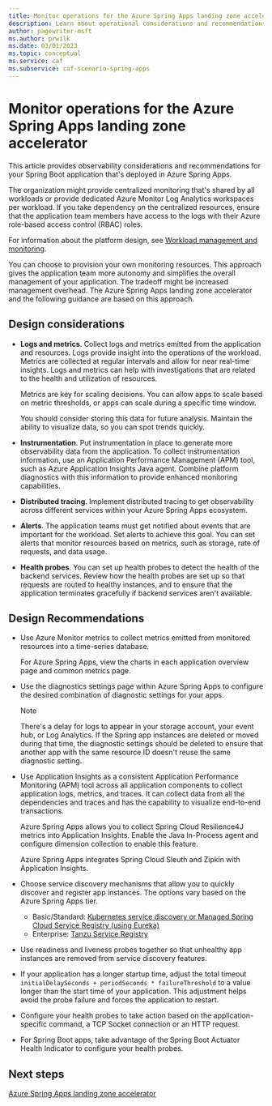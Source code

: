 ```yaml
---
title: Monitor operations for the Azure Spring Apps landing zone accelerator
description: Learn about operational considerations and recommendations for a Spring Boot workload.
author: pagewriter-msft
ms.author: prwilk
ms.date: 03/01/2023
ms.topic: conceptual
ms.service: caf
ms.subservice: caf-scenario-spring-apps
---
```


# Monitor operations for the Azure Spring Apps landing zone accelerator

This article provides observability considerations and recommendations for your Spring Boot application that's deployed in Azure Spring Apps.

The organization might provide centralized monitoring that's shared by all workloads or provide dedicated Azure Monitor Log Analytics workspaces per workload. If you take dependency on the centralized resources, ensure that the application team members have access to the logs with their Azure role-based access control (RBAC) roles.

For information about the platform design, see [Workload management and monitoring](/azure/cloud-adoption-framework/ready/landing-zone/design-area/management-workloads).

You can choose to provision your own monitoring resources. This approach gives the application team more autonomy and simplifies the overall management of your application. The tradeoff might be increased management overhead. The Azure Spring Apps landing zone accelerator and the following guidance are based on this approach.

## Design considerations

- **Logs and metrics**. Collect logs and metrics emitted from the application and resources. Logs provide insight into the operations of the workload. Metrics are collected at regular intervals and allow for near real-time insights. Logs and metrics can help with investigations that are related to the health and utilization of resources.

    Metrics are key for scaling decisions. You can allow apps to scale based on metric thresholds, or apps can scale during a specific time window.

    You should consider storing this data for future analysis. Maintain the ability to visualize data, so you can spot trends quickly.

- **Instrumentation**. Put instrumentation in place to generate more observability data from the application. To collect instrumentation information, use an Application Performance Management (APM) tool, such as Azure Application Insights Java agent. Combine platform diagnostics with this information to provide enhanced monitoring capabilities.

- **Distributed tracing**. Implement distributed tracing to get  observability across different services within your Azure Spring Apps ecosystem.

- **Alerts**. The application teams must get notified about events that are important for the workload. Set alerts to achieve this goal. You can set alerts that monitor resources based on metrics, such as storage, rate of requests, and data usage.

- **Health probes**. You can set up health probes to detect the health of the backend services. Review how the health probes are set up so that requests are routed to healthy instances, and to ensure that the application terminates gracefully if backend services aren't available.

## Design Recommendations

- Use Azure Monitor metrics to collect metrics emitted from monitored resources into a time-series database.

    For Azure Spring Apps, view the charts in each application overview page and common metrics page.

- Use the diagnostics settings page within Azure Spring Apps to configure the desired combination of diagnostic settings for your apps.

    > [!NOTE]
    > There's a delay for logs to appear in your storage account, your event hub, or Log Analytics. If the Spring app instances are deleted or moved during that time, the diagnostic settings should be deleted to ensure that another app with the same resource ID doesn't reuse the same diagnostic setting.

- Use Application Insights as a consistent Application Performance Monitoring (APM) tool across all application components to collect application logs, metrics, and traces. It can collect data from all the dependencies and traces and has the capability to visualize end-to-end transactions.

    Azure Spring Apps allows you to collect Spring Cloud Resilience4J metrics into Application Insights. Enable the Java In-Process agent and configure dimension collection to enable this feature.

    Azure Spring Apps integrates Spring Cloud Sleuth and Zipkin with Application Insights.

- Choose service discovery mechanisms that allow you to quickly discover and register app instances. The options vary based on the Azure Spring Apps tier.

  - Basic/Standard: [Kubernetes service discovery or Managed Spring Cloud Service Registry (using Eureka)](/azure/spring-apps/how-to-service-registration?pivots=programming-language-java)
  - Enterprise: [Tanzu Service Registry](/azure/spring-apps/how-to-enterprise-service-registry)

- Use readiness and liveness probes together so that unhealthy app instances are removed from service discovery features.

- If your application has a longer startup time, adjust the total timeout `initialDelaySeconds + periodSeconds * failureThreshold` to a value longer than the start time of your application. This adjustment helps avoid the probe failure and forces the application to restart.

- Configure your health probes to take action based on the application-specific command, a TCP Socket connection or an HTTP request.

- For Spring Boot apps, take advantage of the Spring Boot Actuator Health Indicator to configure your health probes.

## Next steps

[Azure Spring Apps landing zone accelerator](./landing-zone-accelerator.md)